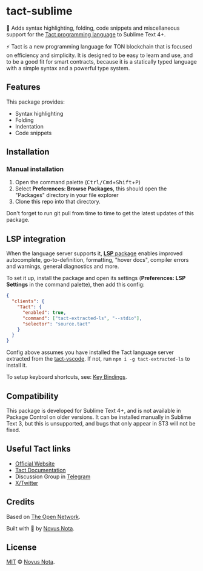 # tact-sublime

<!-- TODO: banner -->

🚀 Adds syntax highlighting, folding, code snippets and miscellaneous support for the [Tact programming language](https://tact-lang.org/) to Sublime Text 4+.

⚡ Tact is a new programming language for TON blockchain that is focused on efficiency and simplicity. It is designed to be easy to learn and use, and to be a good fit for smart contracts, because it is a statically typed language with a simple syntax and a powerful type system.

## Features

This package provides:

* Syntax highlighting
* Folding
* Indentation
* Code snippets

<!-- TODO: change the `<block_comment>` thing in .tmPreferences to better match grammar. -->

<!-- TODO: image previews
<p>
  <img alt="light screenshot" title="Breakers" src="images/screen-light.png" width="45%">
  <img alt="dark screenshot" title="Mariana" src="images/screen-dark.png" width="45%">
</p>
-->

## Installation

<!-- TODO: Add to https://github.com/wbond/package_control_channel
### Through Package Control (Recommended)

This package is available on [Package Control](https://packagecontrol.io/installation). To install:

1. Open the command palette (<kbd>Ctrl/Cmd</kbd>+<kbd>Shift</kbd>+<kbd>P</kbd>)
2. Select **Package Control: Install Package**
3. Select **Tact**
-->

### Manual installation

1. Open the command palette (<kbd>Ctrl/Cmd</kbd>+<kbd>Shift</kbd>+<kbd>P</kbd>)
2. Select **Preferences: Browse Packages**, this should open the "Packages" directory in your file explorer
3. Clone this repo into that directory.

Don't forget to run git pull from time to time to get the latest updates of this package.

## LSP integration

When the language server supports it, [**LSP** package](https://packagecontrol.io/packages/LSP) enables improved autocomplete, go-to-definition, formatting, "hover docs", compiler errors and warnings, general diagnostics and more.

To set it up, install the package and open its settings (**Preferences: LSP Settings** in the command palette), then add this config:

```json
{
  "clients": {
    "Tact": {
      "enabled": true,
      "command": ["tact-extracted-ls", "--stdio"],
      "selector": "source.tact"
    }
  }
}
```

Config above assumes you have installed the Tact language server extracted from the [tact-vscode](https://github.com/tact-lang/tact-vscode). If not, run `npm i -g tact-extracted-ls` to install it.

To setup keyboard shortcuts, see: [Key Bindings](https://lsp.sublimetext.io/customization/#keyboard-shortcuts-key-bindings).

## Compatibility

This package is developed for Sublime Text 4+, and is not available in Package Control on older versions. It can be installed manually in Sublime Text 3, but this is unsupported, and bugs that only appear in ST3 will not be fixed.

## Useful Tact links

- [Official Website](https://tact-lang.org)
- [Tact Documentation](https://docs.tact-lang.org)
- Discussion Group in [Telegram](https://t.me/tactlang)
- [X/Twitter](https://twitter.com/tact_language)

## Credits

Based on [The Open Network](https://ton.org).

Built with 🤍 by [Novus Nota](https://github.com/novusnota).

## License

[MIT](LICENSE) © [Novus Nota](https://github.com/novusnota).
